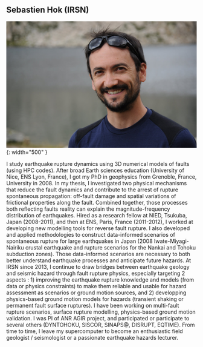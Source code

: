 
## Sebastien Hok (IRSN)

![Sebastien](images/Sebastien.jpg){: width="500" }

I study earthquake rupture dynamics using 3D numerical models of faults (using HPC codes). After broad Earth sciences education (University of Nice, ENS Lyon, France), I got my PhD in geophysics from Grenoble, France, University in 2008. In my thesis, I investigated two physical mechanisms that reduce the fault dynamics and contribute to the arrest of rupture spontaneous propagation: off-fault damage and spatial variations of frictional properties along the fault. Combined together, those processes both reflecting faults reality can explain the magnitude-frequency distribution of earthquakes. Hired as a research fellow at NIED, Tsukuba, Japan (2008-2011), and then at ENS, Paris, France (2011-2012), I worked at developing new modelling tools for reverse fault rupture. I also developed and applied methodologies to construct data-informed scenarios of spontaneous rupture for large earthquakes in Japan (2008 Iwate-Miyagi-Nairiku crustal earthquake and rupture scenarios for the Nankai and Tohoku subduction zones). Those data-informed scenarios are necessary to both better understand earthquake processes and anticipate future hazards. At IRSN since 2013, I continue to draw bridges between earthquake geology and seismic hazard through fault rupture physics, especially targeting 2 aspects : 1) improving the earthquake rupture knowledge and models (from data or physics constraints) to make them reliable and usable for hazard assessment as scenarios or ground motion sources, and 2) developping physics-based ground motion models for hazards (transient shaking or permanent fault surface ruptures). I have been working on multi-fault rupture scenarios, surface rupture modelling, physics-based ground motion validation. I was PI of ANR AGIR project, and participated or participate to several others (DYNTOHOKU, SISCOR, SINAPS@, DISRUPT, EQTIME). From time to time, I leave my supercomputer to become an enthusiastic field geologist / seismologist or a passionate earthquake hazards lecturer.

